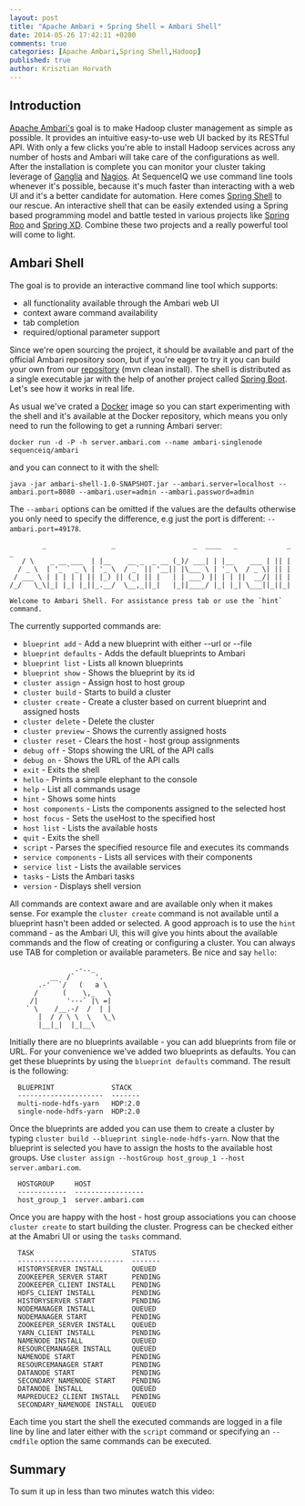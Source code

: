 ```yaml
---
layout: post
title: "Apache Ambari + Spring Shell = Ambari Shell"
date: 2014-05-26 17:42:11 +0200
comments: true
categories: [Apache Ambari,Spring Shell,Hadoop]
published: true
author: Krisztian Horvath
---
```


## Introduction

[Apache Ambari's](http://ambari.apache.org/) goal is to make Hadoop cluster management as simple as possible. It provides an intuitive easy-to-use
web UI backed by its RESTful API. With only a few clicks you're able to install Hadoop services across any number of hosts and Ambari will take
care of the configurations as well. After the installation is complete you can monitor your cluster taking leverage of
[Ganglia](http://ganglia.sourceforge.net/) and [Nagios](http://www.nagios.org/). At SequenceIQ we use command line tools whenever it's possible,
because it's much faster than interacting with a web UI and it's a better candidate for automation. Here comes
[Spring Shell](https://github.com/spring-projects/spring-shell#readme) to our rescue. An interactive shell that can be easily extended
using a Spring based programming model and battle tested in various projects like [Spring Roo](http://projects.spring.io/spring-roo/) and
[Spring XD](http://docs.spring.io/spring-xd/docs/1.0.0.BUILD-SNAPSHOT/reference/html/). Combine these two projects and a really powerful tool
will come to light.

## Ambari Shell

The goal is to provide an interactive command line tool which supports:

* all functionality available through the Ambari web UI
* context aware command availability
* tab completion
* required/optional parameter support

Since we're open sourcing the project, it should be available and part of the official Ambari repository soon,
but if you're eager to try it you can build your own from our [repository](https://github.com/sequenceiq/ambari-shell) (mvn clean install).
The shell is distributed as a single executable jar with the help of another project called [Spring Boot](http://projects.spring.io/spring-boot/).
Let's see how it works in real life.

<!-- more -->

As usual we've crated a [Docker](https://github.com/sequenceiq/ambari-docker) image so you can start experimenting with the shell and it's
available at the Docker repository, which means you only need to run the following to get a running Ambari server:
```
docker run -d -P -h server.ambari.com --name ambari-singlenode sequenceiq/ambari
```
and you can connect to it with the shell:
```
java -jar ambari-shell-1.0-SNAPSHOT.jar --ambari.server=localhost --ambari.port=8080 --ambari.user=admin --ambari.password=admin
```
The `--ambari` options can be omitted if the values are the defaults otherwise you only need to specify the difference,
e.g just the port is different: `--ambari.port=49178`.
```
        _                _                   _  ____   _            _  _
   / \    _ __ ___  | |__    __ _  _ __ (_)/ ___| | |__    ___ | || |
  / _ \  | '_ ` _ \ | '_ \  / _` || '__|| |\___ \ | '_ \  / _ \| || |
 / ___ \ | | | | | || |_) || (_| || |   | | ___) || | | ||  __/| || |
/_/   \_\|_| |_| |_||_.__/  \__,_||_|   |_||____/ |_| |_| \___||_||_|

Welcome to Ambari Shell. For assistance press tab or use the `hint` command.
```
The currently supported commands are:

* `blueprint add` - Add a new blueprint with either --url or --file
* `blueprint defaults` - Adds the default blueprints to Ambari
* `blueprint list` - Lists all known blueprints
* `blueprint show` - Shows the blueprint by its id
* `cluster assign` - Assign host to host group
* `cluster build` - Starts to build a cluster
* `cluster create` - Create a cluster based on current blueprint and assigned hosts
* `cluster delete` - Delete the cluster
* `cluster preview` - Shows the currently assigned hosts
* `cluster reset` - Clears the host - host group assignments
* `debug off` - Stops showing the URL of the API calls
* `debug on` - Shows the URL of the API calls
* `exit` - Exits the shell
* `hello` - Prints a simple elephant to the console
* `help` - List all commands usage
* `hint` - Shows some hints
* `host components` - Lists the components assigned to the selected host
* `host focus` - Sets the useHost to the specified host
* `host list` - Lists the available hosts
* `quit` - Exits the shell
* `script` - Parses the specified resource file and executes its commands
* `service components` - Lists all services with their components
* `service list` - Lists the available services
* `tasks` - Lists the Ambari tasks
* `version` - Displays shell version

All commands are context aware and are available only when it makes sense. For example the `cluster create` command is not available
until a blueprint hasn't been added or selected. A good approach is to use the `hint` command - as the Ambari UI, this will give
you hints about the available commands and the flow of creating or configuring a cluster. You can always use TAB for completion
or available parameters. Be nice and say `hello`:
```
                .-.._
          __  /`     '.
       .-'  `/   (   a \
      /      (    \,_   \
     /|       '---` |\ =|
    ` \    /__.-/  /  | |
       |  / / \ \  \   \_\
       |__|_|  |_|__\
```
Initially there are no blueprints available - you can add blueprints from file or URL. For your convenience we've added two
blueprints as defaults. You can get these blueprints by using the `blueprint defaults` command. The result is the following:
```
  BLUEPRINT              STACK
  ---------------------  -------
  multi-node-hdfs-yarn   HDP:2.0
  single-node-hdfs-yarn  HDP:2.0
```
Once the blueprints are added you can use them to create a cluster by typing `cluster build --blueprint single-node-hdfs-yarn`.
Now that the blueprint is selected you have to assign the hosts to the available host groups. Use
`cluster assign --hostGroup host_group_1 --host server.ambari.com`.
```
  HOSTGROUP     HOST
  ------------  -----------------
  host_group_1  server.ambari.com
```
Once you are happy with the host - host group associations you can choose `cluster create` to start building the cluster.
Progress can be checked either at the Amabri UI or using the `tasks` command.
```
  TASK                        STATUS
  --------------------------  -------
  HISTORYSERVER INSTALL       QUEUED
  ZOOKEEPER_SERVER START      PENDING
  ZOOKEEPER_CLIENT INSTALL    PENDING
  HDFS_CLIENT INSTALL         PENDING
  HISTORYSERVER START         PENDING
  NODEMANAGER INSTALL         QUEUED
  NODEMANAGER START           PENDING
  ZOOKEEPER_SERVER INSTALL    QUEUED
  YARN_CLIENT INSTALL         PENDING
  NAMENODE INSTALL            QUEUED
  RESOURCEMANAGER INSTALL     QUEUED
  NAMENODE START              PENDING
  RESOURCEMANAGER START       PENDING
  DATANODE START              PENDING
  SECONDARY_NAMENODE START    PENDING
  DATANODE INSTALL            QUEUED
  MAPREDUCE2_CLIENT INSTALL   PENDING
  SECONDARY_NAMENODE INSTALL  QUEUED
```

Each time you start the shell the executed commands are logged in a file line by line and later either with the `script` command
or specifying an `--cmdfile` option the same commands can be executed.

## Summary
To sum it up in less than two minutes watch this video:
<script type="text/javascript" src="https://asciinema.org/a/9783.js" id="asciicast-9783" async></script>
